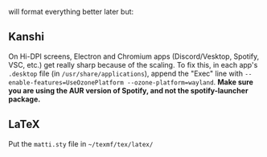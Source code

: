 will format everything better later but:

## Kanshi
On Hi-DPI screens, Electron and Chromium apps (Discord/Vesktop, Spotify, VSC, etc.) get really sharp because of the scaling.
To fix this, in each app's `.desktop` file (in `/usr/share/applications`), append the "Exec" line with
`--enable-features=UseOzonePlatform --ozone-platform=wayland`. **Make sure you are using the AUR version of Spotify, and not the spotify-launcher package.**

## LaTeX
Put the `matti.sty` file in `~/texmf/tex/latex/`
